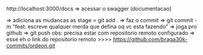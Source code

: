 http://localhost:3000/docs => acessar o swagger (documentacao)

=> adiciona as mudancas as stage = git add .
=> faz o commit => git commit -m "feat: escreve qualquer merda que defina oq vc esta fazendo"
=> joga pro github => git push obs: precisa estar com repositorio remoto configurado
 => esse eh o link do repositorio remoto >>>> https://github.com/braga30k-commits/ordeon.git